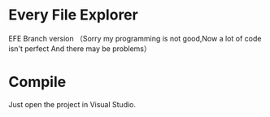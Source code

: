 ﻿Every File Explorer
===================
EFE Branch version （Sorry my programming is not good,Now a lot of code isn't perfect And there may be problems）

# Compile
Just open the project in Visual Studio.